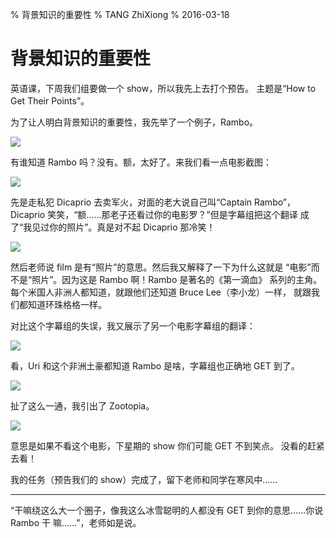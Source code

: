 % 背景知识的重要性
% TANG ZhiXiong
% 2016-03-18

背景知识的重要性
================

英语课，下周我们组要做一个 show，所以我先上去打个预告。
主题是“How to Get Their Points”。

为了让人明白背景知识的重要性，我先举了一个例子，Rambo。

![](http://whudoc.qiniudn.com/rambo-0.jpg)

有谁知道 Rambo 吗？没有。额，太好了。来我们看一点电影截图：

![](http://whudoc.qiniudn.com/rambo-1.jpg)

先是走私犯 Dicaprio 去卖军火，对面的老大说自己叫“Captain Rambo”，
Dicaprio 笑笑，“额……那老子还看过你的电影罗？”但是字幕组把这个翻译
成了“我见过你的照片”。真是对不起 Dicaprio 那冷笑！

![](http://whudoc.qiniudn.com/rambo-2.jpg)

然后老师说 film 是有“照片”的意思。然后我又解释了一下为什么这就是
“电影”而不是“照片”。因为这是 Rambo 啊！Rambo 是著名的《第一滴血》
系列的主角。每个米国人非洲人都知道，就跟他们还知道 Bruce Lee（李小龙）一样，
就跟我们都知道环珠格格一样。

对比这个字幕组的失误，我又展示了另一个电影字幕组的翻译：

![](http://whudoc.qiniudn.com/rambo-3.jpg)

看，Uri 和这个非洲土豪都知道 Rambo 是啥，字幕组也正确地 GET 到了。

![](http://whudoc.qiniudn.com/rambo-4.jpg)

扯了这么一通，我引出了 Zootopia。

![](http://whudoc.qiniudn.com/rambo-5.jpg)

意思是如果不看这个电影，下星期的 show 你们可能 GET 不到笑点。
没看的赶紧去看！

我的任务（预告我们的 show）完成了，留下老师和同学在寒风中……

---

“干嘛绕这么大一个圈子，像我这么冰雪聪明的人都没有 GET 到你的意思……你说 Rambo 干
嘛……”，老师如是说。
